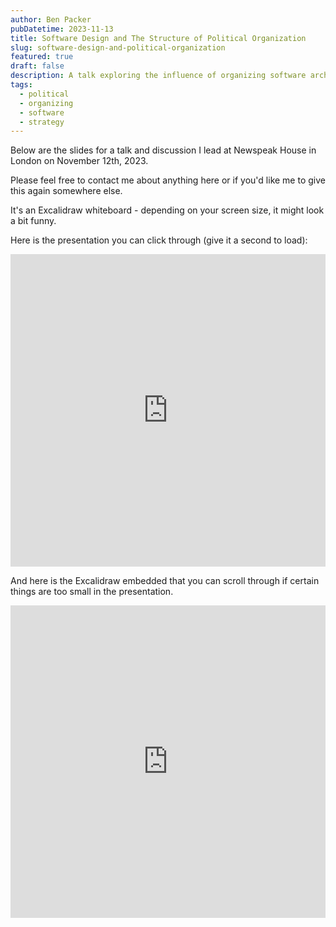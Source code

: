 ```yaml
---
author: Ben Packer
pubDatetime: 2023-11-13
title: Software Design and The Structure of Political Organization
slug: software-design-and-political-organization
featured: true
draft: false
description: A talk exploring the influence of organizing software architecture and the resulting political organization
tags:
  - political
  - organizing
  - software
  - strategy
---
```


Below are the slides for a talk and discussion I lead at Newspeak House in London on November 12th, 2023.

Please feel free to contact me about anything here or if you'd like me to give this again somewhere else.

It's an Excalidraw whiteboard - depending on your screen size, it might look a bit funny.

Here is the presentation you can click through (give it a second to load):
<iframe src="https://link.excalidraw.com/p/readonly/P5A3ePJq1f7eR9lgdpK6" width="100%" height="500px" style="border: none;"></iframe>

And here is the Excalidraw embedded that you can scroll through if certain things are too small in the presentation.

<iframe src="https://link.excalidraw.com/readonly/GCKRCvvcPoJGpbZHRnJp" width="100%" height="500px" style="border: none;"></iframe>